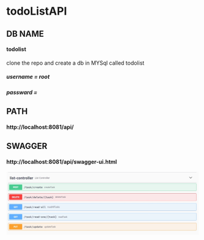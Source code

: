 # todoListAPI
## DB NAME
#### todolist

clone the repo and create a db in MYSql called todolist 
##### username = root
##### passward = 

## PATH
#### http://localhost:8081/api/

## SWAGGER
#### http://localhost:8081/api/swagger-ui.html

![](/img/img.jpeg)


